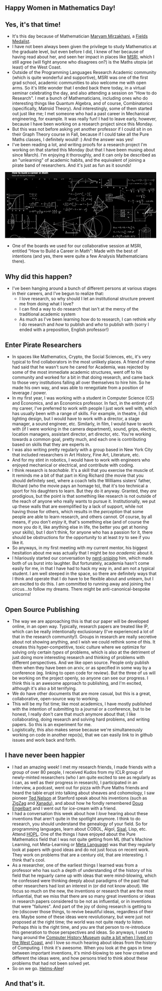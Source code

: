 ## Happy Women in Mathematics Day!

## Yes, it's that time!
- It's this day because of Mathematician [Maryam Mirzakhani](https://en.wikipedia.org/wiki/Maryam_Mirzakhani), a [Fields Medalist](https://en.wikipedia.org/wiki/Fields_Medal).
- I have not been always been given the privilege to study Mathematics at the graduate level, but even before I did, I knew of her because of having
read about her, and seen her impact in places like [MSRI](https://www.msri.org/web/cms), which I still agree (will fight anyone who disagrees on?) is the Maths utopia (at least) of the West Coast.
- Outside of the Programming Languages Research Academic community (which is quite wonderful and supportive), MSRI was one of the first grad school, 
academic communities to also welcome me with open arms. So it's little wonder that I ended back there today, in a virtual seminar celebrating the day,
and also attending a session on "How to do Research". I met a bunch of Mathematicians, including ones who do interesting things like Quantum Algebra,
and of course, Combinatorics (specifically, Matroid Theory). And interestingly, some of them started out just like me; I met someone who had a past career in Mechanical engineering,
for example. It was really fun! I had to leave early, however, because I have been working on a research project since this Monday.
- But this was not before asking yet another professor if I could sit in on their Graph Theory course in Fall, because if I could take all the Pure Maths
classes, I definitely would! :) And the answer was yes!
- I've been reading a lot, and writing proofs for a research project I'm working on that started this Monday (but that I have been musing about since March). I'm enjoying it thoroughly, and it can only be described as an "unlearning" of academic habits, and
the equivalent of joining a pirate band of researchers. And it's just as fun as it sounds! 

<img src="/images/algebraaa22/mathposter.png" width="500">

- One of the boards we used for our collaborative session at MSRI, entitled "How to Build a Career in Math": Made with the best of intentions (and yes, there were quite a few Analysis Mathematicians there).

## Why did this happen?
- I've been hanging around a bunch of different persons at various stages in their careers, and I've begun to realize that:
  - I love research, so why should I let an institutional structure prevent me from doing what I love?
  - I can find a way to do research that isn't at the mercy of the traditional academic system
  - As much as I've been learning *how* do to research, I can rethink *why* I do research and *how* to publish and *who* to publish with (sorry I ended with a preposition, English professor!)
  
## Enter Pirate Researchers
 - In spaces like Mathematics, Crypto, the Social Sciences, etc, it's very typical to find collaborators in the most unlikely places. A friend of mine
 had said that he wasn't sure he cared for Academia, was rejected by some of the most immediate academic structures, went off to his community and worked
 for a bit in that doing research, and came back to those very institutions falling all over themselves to hire him. So he made his own way, and was able to renegotiate
 from a position of leverage / power.
 - In my first year, I was working with a student in Computer Science (CS) and Economics, and an Economics professor. In fact,
 in the entirety of my career, I've preferred to work with people I just work well with, which has usually been with a range of skills. 
 For example, in theatre, I did lighting design, but I would have to work with a director, a stage manager, a sound engineer, etc. Similarly,
 in film, I would have to work with (if I were working in the camera department), sound, grips, electric, location managers, assistant director,
 art director, etc. You're working towards a common goal, pretty much, and each one is contributing based on skills that they are experts in.
 - I was also writing pretty regularly with a group based in New York City that included researchers in Art History, Fine Art, Literature, etc.
 - And for my stint in robotics, I would have to work with engineers who enjoyed mechanical or electrical, and contribute with coding.
 - I think research is *teachable*. It's a skill that you exercise the muscle of. It reminds me a bit of that part in King Richard (the movie that you
 should definitely see), where a coach tells the Williams sisters' father, Richard (who the movie pays an homage to), that it's too technical a sport for his daughters to learn. But they do 
 it anyway. Granted, they *are* prodigious, but the point is that something like research is not outside of the reach of anyone who really wants to
 pursue it. Institutionally, we put up these walls that are exemplified by a lack of support, while not having those for others, which results in the 
 *perception* that some people are able to learn research, and others cannot. Of course, by all means, if you don't *enjoy* it, that's something else
 (and of course the more you do it, like anything else in life, the better you get at honing your skills),
 but I don't think, for anyone who has a passion for it, there should be obstructions for the opportunity to at least *try* to see if you like it.
 - So anyways, in my first meeting with my current mentor, his biggest hesitation about me was actually that I might be *too academic* about it. 
 - I hilariously started our conversation by [nerd-sniping](https://en.wikipedia.org/wiki/Nerd_sniping) him, which made both of us burst into laughter. But fortunately,
 academia hasn't come easily for me, in that I have had to hack my way in, and am not a typical student. I am well steeped in the space, so there are
 definitely ways that I think and operate that I do have to be flexible about and unlearn, but I am excited to do this. I am committed to running away
 and joining the circus...to follow my dreams. There might be anti-canonical-bespoke unicorns!
 
## Open Source Publishing
- The way we are approaching this is that our paper will be developed online, in an open way. Typically, research papers are treated like IP, which can be
really intentionally exclusionary (I've experienced a lot of that in the research community!). Groups in research are really secretive about not showing
anything, and I wish we could rethink some of this. It creates this hyper-competitive, toxic culture where we optimize for solving only certain *types* of problems, which is also at the detriment of just doing more interesting research and thinking of problems with different perspectives. And we like open source.
People only publish them when they have been on arxiv, or as specified in some way by a conference (eg. linking to open code for review). But the three of us will be working on the project
openly, so anyone can see our progress. I think this is an awesome approach to publishing, and I'm excited, although it's also a bit terrifying.
- We do have other documents that are more casual, but this is a great, collaborative, open-source way to working.
- This will be my fist time; like most academics, I have mostly published with the intention of submitting to a journal or a conference, but to be honest,
I really don't care that much anymore about that; I like collaborating, doing research and solving hard problems, and writing papers. So this is an experiment for me.
- Logistically, this also makes sense because we're simultaneously working on code in another repo(s), that we can easily link to in github issues and work back
and forth. 
 
## I have never been happier
 - I had an amazing week! I met my research friends, I made friends with a group of over 80 people, I received Kudos from my ICLR group of newly-minted
 researchers (who I am quite excited to see as regularly as I can, as well as their progress in research), I participated in an interview, a podcast,
 went out for pizza with Pure Maths friends and heard the table erupt into talking about sheaves and cohomology, I saw pioneer [Ted Nelson](https://www.fourmilab.ch/autofile/e5/?chapter=chapter2_64) at Stanford
 speak about his inventions (such as [ZigZag](https://en.wikipedia.org/wiki/ZigZag_(software)) and [Xanadu](https://en.wikipedia.org/wiki/Project_Xanadu)), and about how he fondly remembered [Doug Engelbart](https://en.wikipedia.org/wiki/Douglas_Engelbart)
 and I went out for ice-cream with a friend.
 - I had a conversation this week about how I *love* hearing about these inventions that aren't quite in the spotlight anymore. I think to do research,
 you should understand the genealogy of your field. So for programming languages, learn about COBOL, Algol, [Sisal](https://en.wikipedia.org/wiki/SISAL), Lisp, etc. Attend [HOPL](https://en.wikipedia.org/wiki/History_of_Programming_Languages_(conference)).
 One of the things I have enjoyed about the Pure Mathematics field that I was not quite getting from ML (that's Machine Learning, not Meta-Learning or [Meta Language](https://en.wikipedia.org/wiki/ML_(programming_language))) was that
 they regularly look at papers with good ideas and do not just focus on recent work. They work on problems that are a century old, that are interesting.
 I think that's cool.
 - As a researcher, one of the earliest things I learned was from a professor
 who has such a depth of understanding of the history of his field that he reguarly came up with ideas that were mind-blowing, which he confessed were
 thinking deeply about paradigms of the past that other researchers had lost an interest in (or did not know about). We focus so much on the new,
 the inventions or research that are the most influential, that we miss that there are so many great inventions or ideas in research papers considered
 to be not as influential, or in inventions that were "failures". And part of the joy of doing research is getting to (re-)discover those things, to revive
 beautiful ideas, regardless of their era. Maybe some of these ideas were revolutionary, but were just not proposed at the right time; the world was not quite ready to listen. Perhaps *this* is the 
 right time, and *you* are that person to re-introduce this generation to those perspectives and ideas. So anyways, I used to hang around the [Computer
 History Museum](https://en.wikipedia.org/wiki/Computer_History_Museum) [quite a bit when I lived on the West Coast](https://kammitama5.github.io/Thursday-May-18th/), and I love so much hearing about ideas from the history of Computing. I think it's awesome.
 When you look at the gaps in time between important inventions, it's mind-blowing to see how creative and different the ideas were, and how persons tried to think about these problems that had not been solved yet.
 - So on we go. [Helms-Alee](https://en.wikipedia.org/wiki/Lee_helm)!
 
## And that's it.
 
